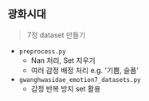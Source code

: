 ## 광화시대

> 7정 dataset 만들기

- `preprocess.py` 
  - Nan 처리, Set 지우기
  - 여러 감정 배정 처리 e.g. '기쁨, 슬픔'
- `gwanghwasidae_emotion7_datasets.py`
  - 감정 반복 방지 set 활용

